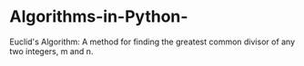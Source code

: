 # Algorithms-in-Python-

Euclid's Algorithm: 
  A method for finding the greatest common divisor of any two integers, m and n. 
